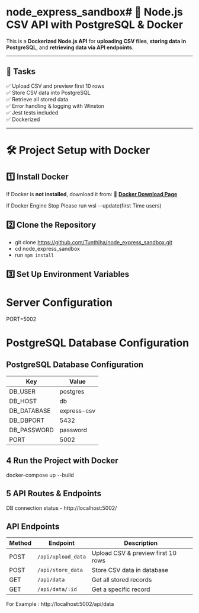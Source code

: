 # node_express_sandbox# 🐳 Node.js CSV API with PostgreSQL & Docker

This is a **Dockerized Node.js API** for **uploading CSV files**, **storing data in PostgreSQL**, and **retrieving data via API endpoints**. 



---

## 🚀 Tasks
✅ Upload CSV and preview first 10 rows  
✅ Store CSV data into PostgreSQL  
✅ Retrieve all stored data  
✅ Error handling & logging with Winston  
✅ Jest tests included  
✅ Dockerized   

---

# 🛠 **Project Setup with Docker**

## 1️⃣ **Install Docker**
If Docker is **not installed**, download it from:
🔗 [**Docker Download Page**](https://www.docker.com/get-started/)

If Docker Engine Stop Please run wsl --update(first Time users)

## 2️⃣ Clone the Repository

* git clone https://github.com/Tunthiha/node_express_sandbox.git
* cd node_express_sandbox
* run `npm install`



## 3️⃣ Set Up Environment Variables

# Server Configuration
PORT=5002

# PostgreSQL Database Configuration
## PostgreSQL Database Configuration

| Key           | Value           |
|---------------|-----------------|
| DB_USER       | postgres        |
| DB_HOST       | db              |
| DB_DATABASE   | express-csv     |
| DB_DBPORT     | 5432            |
| DB_PASSWORD   | password        |
| PORT          | 5002            |



## 4 Run the Project with Docker

docker-compose up --build 


## 5 API Routes & Endpoints

DB connection status - http://localhost:5002/

## API Endpoints

| Method | Endpoint           | Description                          |
|--------|--------------------|--------------------------------------|
| POST   | `/api/upload_data` | Upload CSV & preview first 10 rows  |
| POST   | `/api/store_data`  | Store CSV data in database          |
| GET    | `/api/data`        | Get all stored records              |
| GET    | `/api/data/:id`    | Get a specific record               |


For Example : http://localhost:5002/api/data


